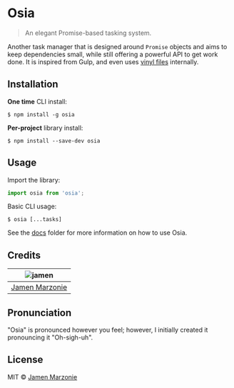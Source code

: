 # Osia
> An elegant Promise-based tasking system.

Another task manager that is designed around `Promise` objects and aims to keep dependencies small, while still offering a powerful API to get work done.  It is inspired from Gulp, and even uses [vinyl files][vinyl] internally.

## Installation
**One time** CLI install:
```shell
$ npm install -g osia
```

**Per-project** library install:
```shell
$ npm install --save-dev osia
```

## Usage
Import the library:
```javascript
import osia from 'osia';
```

Basic CLI usage:
```
$ osia [...tasks]
```

See the [docs](docs) folder for more information on how to use Osia.

## Credits
| ![jamen][avatar] |
|:---:|
| [Jamen Marzonie][github] |

## Pronunciation
"Osia" is pronounced however you feel; however, I initially created it pronouncing it "Oh-sigh-uh".

## License
MIT &copy; [Jamen Marzonie][github]

[avatar]: https://avatars.githubusercontent.com/u/6251703?v=3&s=125
[github]: https://github.com/jamen
[vinyl]: https://github.com/gulpjs/vinyl
